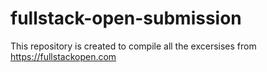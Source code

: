 # fullstack-open-submission

This repository is created to compile all the excersises from  https://fullstackopen.com
